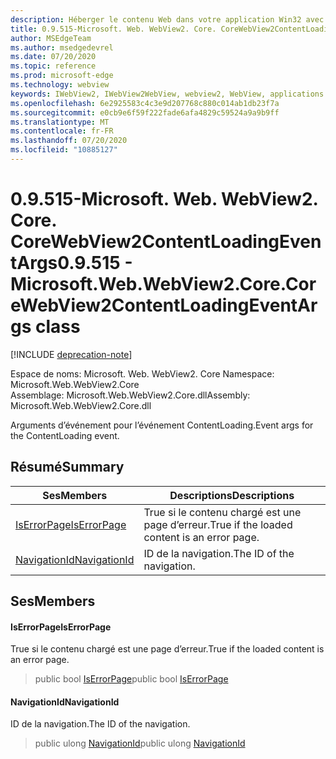 ```yaml
---
description: Héberger le contenu Web dans votre application Win32 avec le contrôle Microsoft Edge WebView2
title: 0.9.515-Microsoft. Web. WebView2. Core. CoreWebView2ContentLoadingEventArgs
author: MSEdgeTeam
ms.author: msedgedevrel
ms.date: 07/20/2020
ms.topic: reference
ms.prod: microsoft-edge
ms.technology: webview
keywords: IWebView2, IWebView2WebView, webview2, WebView, applications Win32, Win32, Edge, ICoreWebView2, ICoreWebView2Controller, contrôle de navigateur, html Edge
ms.openlocfilehash: 6e2925583c4c3e9d207768c880c014ab1db23f7a
ms.sourcegitcommit: e0cb9e6f59f222fade6afa4829c59524a9a9b9ff
ms.translationtype: MT
ms.contentlocale: fr-FR
ms.lasthandoff: 07/20/2020
ms.locfileid: "10885127"
---
```

# <span data-ttu-id="ee652-104">0.9.515-Microsoft. Web. WebView2. Core. CoreWebView2ContentLoadingEventArgs</span><span class="sxs-lookup"><span data-stu-id="ee652-104">0.9.515 - Microsoft.Web.WebView2.Core.CoreWebView2ContentLoadingEventArgs class</span></span> 

[!INCLUDE [deprecation-note](../../includes/deprecation-note.md)]

<span data-ttu-id="ee652-105">Espace de noms: Microsoft. Web. WebView2. Core </span><span class="sxs-lookup"><span data-stu-id="ee652-105">Namespace: Microsoft.Web.WebView2.Core</span></span>\
<span data-ttu-id="ee652-106">Assemblage: Microsoft.Web.WebView2.Core.dll</span><span class="sxs-lookup"><span data-stu-id="ee652-106">Assembly: Microsoft.Web.WebView2.Core.dll</span></span>

<span data-ttu-id="ee652-107">Arguments d’événement pour l’événement ContentLoading.</span><span class="sxs-lookup"><span data-stu-id="ee652-107">Event args for the ContentLoading event.</span></span>

## <span data-ttu-id="ee652-108">Résumé</span><span class="sxs-lookup"><span data-stu-id="ee652-108">Summary</span></span>

 <span data-ttu-id="ee652-109">Ses</span><span class="sxs-lookup"><span data-stu-id="ee652-109">Members</span></span>                        | <span data-ttu-id="ee652-110">Descriptions</span><span class="sxs-lookup"><span data-stu-id="ee652-110">Descriptions</span></span>
--------------------------------|---------------------------------------------
[<span data-ttu-id="ee652-111">IsErrorPage</span><span class="sxs-lookup"><span data-stu-id="ee652-111">IsErrorPage</span></span>](#iserrorpage) | <span data-ttu-id="ee652-112">True si le contenu chargé est une page d’erreur.</span><span class="sxs-lookup"><span data-stu-id="ee652-112">True if the loaded content is an error page.</span></span>
[<span data-ttu-id="ee652-113">NavigationId</span><span class="sxs-lookup"><span data-stu-id="ee652-113">NavigationId</span></span>](#navigationid) | <span data-ttu-id="ee652-114">ID de la navigation.</span><span class="sxs-lookup"><span data-stu-id="ee652-114">The ID of the navigation.</span></span>

## <span data-ttu-id="ee652-115">Ses</span><span class="sxs-lookup"><span data-stu-id="ee652-115">Members</span></span>

#### <span data-ttu-id="ee652-116">IsErrorPage</span><span class="sxs-lookup"><span data-stu-id="ee652-116">IsErrorPage</span></span> 

<span data-ttu-id="ee652-117">True si le contenu chargé est une page d’erreur.</span><span class="sxs-lookup"><span data-stu-id="ee652-117">True if the loaded content is an error page.</span></span>

> <span data-ttu-id="ee652-118">public bool [IsErrorPage](#iserrorpage)</span><span class="sxs-lookup"><span data-stu-id="ee652-118">public bool [IsErrorPage](#iserrorpage)</span></span>

#### <span data-ttu-id="ee652-119">NavigationId</span><span class="sxs-lookup"><span data-stu-id="ee652-119">NavigationId</span></span> 

<span data-ttu-id="ee652-120">ID de la navigation.</span><span class="sxs-lookup"><span data-stu-id="ee652-120">The ID of the navigation.</span></span>

> <span data-ttu-id="ee652-121">public ulong [NavigationId](#navigationid)</span><span class="sxs-lookup"><span data-stu-id="ee652-121">public ulong [NavigationId](#navigationid)</span></span>

